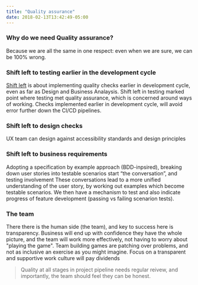 ```yaml
---
title: "Quality assurance"
date: 2018-02-13T13:42:49-05:00
---
```

### Why do we need Quality assurance? 
Because we are all the same in one respect: even when we are sure, we can be 100% wrong.

### Shift left to testing earlier in the development cycle
[Shift left](https://en.wikipedia.org/wiki/Shift-left_testing) is about implementing quality checks earlier in development cycle, even as far as Design and Business Analaysis. Shift left in testing marked point where testing met quality assurance, which is concerned around ways of working. Checks implemented earlier in development cycle, will avoid error further down the CI/CD pipelines.

### Shift left to design checks 
UX team can design against accessibility standards and design principles

### Shift left to business requirements
Adopting a specification by example approach (BDD-inpsired), breaking down user stories into testable scenarios start “the conversation”, and testing involvement These conversations lead to a more unified understanding of the user story, by working out examples which become testable scenarios. We then have a mechanism to test and also indicate progress of feature development (passing vs failing scenarion tests).

### The team
There there is the human side (the team), and key to success here is transparency. Business will end up with confidence they have the whole picture, and the team will work more effectively, not having to worry about "playing the game". Team building games are patching over problems, and not as inclusive an exercise as you might imagine. Focus on a transparent and supportive work culture will pay dividends

> Quality at all stages in project pipeline needs regular reivew, and importantly, the team should feel they can be honest.
